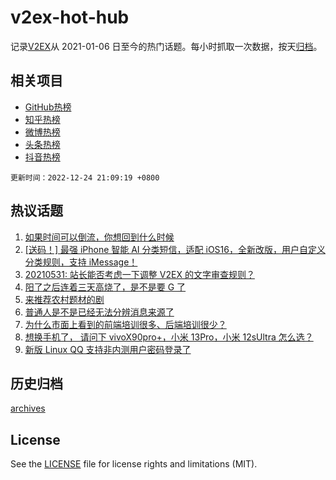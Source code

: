 # v2ex-hot-hub

 记录[V2EX](https://www.v2ex.com/)从 2021-01-06 日至今的热门话题。每小时抓取一次数据，按天[归档](archives)。
 
 ## 相关项目

- [GitHub热榜](https://github.com/snaildev/github-hot-hub)
- [知乎热榜](https://github.com/snaildev/zhihu-hot-hub)
- [微博热榜](https://github.com/snaildev/weibo-hot-hub)
- [头条热榜](https://github.com/snaildev/toutiao-hot-hub)
- [抖音热榜](https://github.com/snaildev/douyin-hot-hub)


 `更新时间：2022-12-24 21:09:19 +0800`

## 热议话题

1. [如果时间可以倒流，你想回到什么时候](https://www.v2ex.com/t/904374)
1. [[送码！] 最强 iPhone 智能 AI 分类短信，适配 iOS16，全新改版，用户自定义分类规则，支持 iMessage！](https://www.v2ex.com/t/904407)
1. [20210531: 站长能否考虑一下调整 V2EX 的文字审查规则？](https://www.v2ex.com/t/904380)
1. [阳了之后连着三天高烧了，是不是要 G 了](https://www.v2ex.com/t/904439)
1. [来推荐农村题材的剧](https://www.v2ex.com/t/904458)
1. [普通人是不是已经无法分辨消息来源了](https://www.v2ex.com/t/904383)
1. [为什么市面上看到的前端培训很多、后端培训很少？](https://www.v2ex.com/t/904415)
1. [想换手机了， 请问下 vivoX90pro+，小米 13Pro，小米 12sUltra 怎么选？](https://www.v2ex.com/t/904423)
1. [新版 Linux QQ 支持非内测用户密码登录了](https://www.v2ex.com/t/904432)

## 历史归档

[archives](archives)

## License

See the [LICENSE](LICENSE) file for license rights and limitations (MIT).
